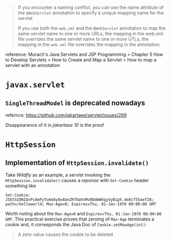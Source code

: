 
> If you encounter a naming conflict, you can use the name attribute of the `@WebServlet` annotation to specify a unique mapping name for the servlet

> If you use both the `web,xml` and the `@WebServlet` annotation to map the same servlet name to one or more URLs, the mapping in the web.xml file overrides the same servlet name to one or more UTLs, the mapping in the `web.xml` file overrides the mapping in the annotation.

reference: Murach's Java Servlets and JSP Programming > Chapter 5 How to Develop Servlets > How to Create and Map a Servlet > How to map a servlet with an annotation

# `javax.servlet`
## `SingleThreadModel` is deprecated nowadays
refernce: https://github.com/jakartaee/servlet/issues/269

Disappearance of it in *jakartaee 10* is the proof

# `HttpSession`
## Implementation of `HttpSession.invalidate()`
Take *Wildfly* as an example, a servlet invoking the `HttpSession.invalidate()` causes a *reponse* with `Set-Cookie` header something like

`Set-Cookie: JSESSIONID=PcAmFyTumd4yOxAUeZRfOahnMv0DdmWVqyVyB1ph.4e8cf55aef28; path=/helloworld; Max-Age=0; Expires=Thu, 01-Jan-1970 00:00:00 GMT`

Worth noting about the `Max-Age=0` and `Expires=Thu, 01-Jan-1970 00:00:00 GMT`. This practical exercise proves that zeroing of `Max-Age` terminates a *cookie* and, it corresponds the Java Doc of `Cookie.setMaxAge(int)`:
 
> A zero value causes the cookie to be deleted
